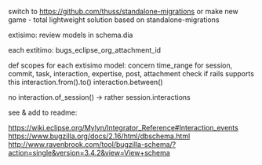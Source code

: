 switch to https://github.com/thuss/standalone-migrations
  or make new game - total lightweight solution based on standalone-migrations 

extisimo:
  review models in schema.dia

each extitimo:
  bugs_eclipse_org_attachment_id

def scopes for each extisimo model:
  concern time_range for session, commit, task, interaction, expertise, post, attachment
    check if rails supports this
    interaction.from().to()
    interaction.between()
    
  no interaction.of_session() -> rather session.interactions 

see & add to readme:

https://wiki.eclipse.org/Mylyn/Integrator_Reference#Interaction_events
https://www.bugzilla.org/docs/2.16/html/dbschema.html
http://www.ravenbrook.com/tool/bugzilla-schema/?action=single&version=3.4.2&view=View+schema

